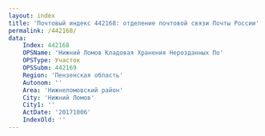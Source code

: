 ```yaml
---
layout: index
title: 'Почтовый индекс 442168: отделение почтовой связи Почты России'
permalink: /442168/
data:
    Index: 442168
    OPSName: 'Нижний Ломов Кладовая Хранения Нерозданных По'
    OPSType: Участок
    OPSSubm: 442169
    Region: 'Пензенская область'
    Autonom: ''
    Area: 'Нижнеломовский район'
    City: 'Нижний Ломов'
    City1: ''
    ActDate: '20171006'
    IndexOld: ''
---
```

